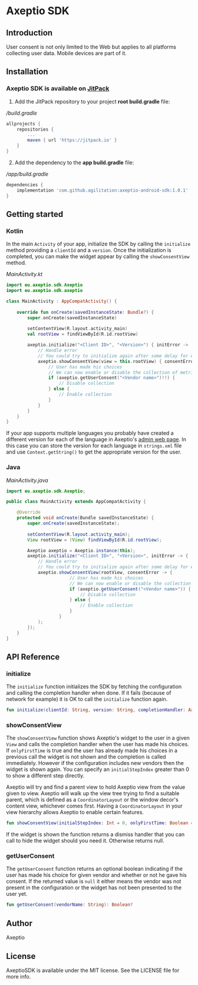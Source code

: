 # Axeptio SDK

## Introduction

User consent is not only limited to the Web but applies to all platforms collecting user data. Mobile devices are part of it.

## Installation

### Axeptio SDK is available on [JitPack](https://jitpack.io/#agilitation/axeptio-android-sdk)

1. Add the JitPack repository to your project **root build.gradle** file:

*/build.gradle*
```gradle
allprojects {
    repositories {
        ...
        maven { url 'https://jitpack.io' }
    }
}
```

2. Add the dependency to the **app build.gradle** file:

*/app/build.gradle*
```gradle
dependencies {
    implementation 'com.github.agilitation:axeptio-android-sdk:1.0.1'
}
```

## Getting started

### Kotlin

In the main `Activity` of your app, initialize the SDK by calling the `initialize` method providing a `clientId` and a `version`. Once the initialization is completed, you can make the widget appear by calling the `showConsentView` method.

*MainActivity.kt*
```kotlin
import eu.axeptio.sdk.Axeptio
import eu.axeptio.sdk.axeptio

class MainActivity : AppCompatActivity() {
    
    override fun onCreate(savedInstanceState: Bundle?) {
        super.onCreate(savedInstanceState)
        
        setContentView(R.layout.activity_main)
        val rootView = findViewById(R.id.rootView)

        axeptio.initialize("<Client ID>", "<Version>") { initError ->
            // Handle error
            // You could try to initialize again after some delay for example
            axeptio.showConsentView(view = this.rootView) { consentError ->
                // User has made his choices
                // We can now enable or disable the collection of metrics of the analytics library
                if (axeptio.getUserConsent("<Vendor name>")!!) {
                    // Disable collection
                } else {
                    // Enable collection
                }
            }
        }
    }
}
```

If your app supports multiple languages you probably have created a different version for each of the language in Axeptio's [admin web page](https://admin.axeptio.eu). In this case you can store the version for each language in `strings.xml` file and use `Context.getString()` to get the appropriate version for the user.

### Java

*MainActivity.java*
```java
import eu.axeptio.sdk.Axeptio;

public class MainActivity extends AppCompatActivity {

    @Override
    protected void onCreate(Bundle savedInstanceState) {
        super.onCreate(savedInstanceState);
        
        setContentView(R.layout.activity_main);
        View rootView = (View) findViewById(R.id.rootView);

        Axeptio axeptio = Axeptio.instance(this);
        axeptio.initialize("<Client ID>", "<Version>", initError -> {
            // Handle error
            // You could try to initialize again after some delay for example
            axeptio.showConsentView(rootView, consentError -> {
                        // User has made his choices
                        // We can now enable or disable the collection of metrics of the analytics library
                        if (axeptio.getUserConsent("<Vendor name>")) {
                            // Disable collection
                        } else {
                            // Enable collection
                        }
                    }
            );
        });
    }
}
```

## API Reference

### initialize

The `initialize` function initializes the SDK by fetching the configuration and calling the completion handler when done. If it fails (because of network for example) it is OK to call the `initialize` function again.

```kotlin
fun initialize(clientId: String, version: String, completionHandler: Axeptio.CompletionHandler)
```

### showConsentView

The `showConsentView` function shows Axeptio's widget to the user in a given `View` and calls the completion handler when the user has made his choices. If `onlyFirstTime` is true and the user has already made his choices in a previous call the widget is not shown and the completion is called immediately. However if the configuration includes new vendors then the widget is shown again. You can specify an `initialStepIndex` greater than 0 to show a different step directly.

Axeptio will try and find a parent view to hold Axeptio view from the value given to view. Axeptio will walk up the view tree trying to find a suitable parent, which is defined as a `CoordinatorLayout` or the window decor's content view, whichever comes first. 
Having a `CoordinatorLayout` in your view hierarchy allows Axeptio to enable certain features.

```kotlin
fun showConsentView(initialStepIndex: Int = 0, onlyFirstTime: Boolean = true, view: View, completionHandler: Axeptio.CompletionHandler): (() → Unit)?
```

If the widget is shown the function returns a dismiss handler that you can call to hide the widget should you need it. Otherwise returns null.

### getUserConsent

The `getUserConsent` function returns an optional boolean indicating if the user has made his choice for given vendor and whether or not he gave his consent. If the returned value is `null` it either means the vendor was not present in the configuration or the widget has not been presented to the user yet.

```kotlin
fun getUserConsent(vendorName: String): Boolean?
```

## Author

Axeptio

## License

AxeptioSDK is available under the MIT license. See the LICENSE file for more info.
